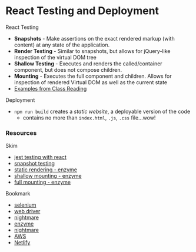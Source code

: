 # React Testing and Deployment

React Testing
- **Snapshots** - Make assertions on the exact rendered markup (with content) at any state of the application.
- **Render Testing** - Similar to snapshots, but allows for jQuery-like inspection of the virtual DOM tree
- **Shallow Testing** - Executes and renders the called/container component, but does not compose children.
- **Mounting** - Executes the full component and children. Allows for inspection of rendered Virtual DOM as well as the current state
- [Examples from Class Reading](https://canvas.instructure.com/courses/2061990/discussion_topics/9015291)

Deployment
- `npm run build` creates a *static website*, a deployable version of the code
  - contains no more than `index.html`, `.js`, `.css` file...wow!

### Resources
Skim
- [jest testing with react](https://create-react-app.dev/docs/running-tests/)
- [snapshot testing](https://jestjs.io/docs/en/snapshot-testing)
- [static rendering - enzyme](https://airbnb.io/enzyme/docs/api/static.html)
- [shallow mounting - enzyme](https://airbnb.io/enzyme/docs/api/shallow.html)
- [full mounting - enzyme](https://airbnb.io/enzyme/docs/api/mount.html)

Bookmark
- [selenium](https://www.seleniumhq.org/)
- [web driver](http://webdriver.io/)
- [nightmare](http://www.nightmarejs.org/)
- [enzyme](https://airbnb.io/enzyme/docs/api/)
- [nightmare](http://www.nightmarejs.org/)
- [AWS](http://aws.amazon.com/)
- [Netlify](http://www.netlify.com/)